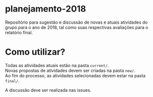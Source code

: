 # planejamento-2018
Repositório para sugestão e discussão de novas e atuais atividades do grupo para o ano de 2018, tal como suas respectivas avaliações para o relatório final.

# Como utilizar?
Todas as atividades atuais estão na pasta `current/`.  
Novas propostas de atividades devem ser criadas na pasta `new/`.  
Ao fim do processo, as atividades selecionadas devem estar na pasta `final/`.

A discussão deve ser realizada nas issues.
